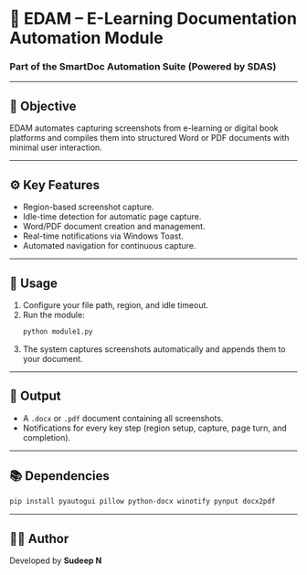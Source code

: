 # 🧠 EDAM – E-Learning Documentation Automation Module

### Part of the SmartDoc Automation Suite (Powered by SDAS)

---

## 🎯 Objective
EDAM automates capturing screenshots from e-learning or digital book platforms and compiles them into structured Word or PDF documents with minimal user interaction.

---

## ⚙️ Key Features
- Region-based screenshot capture.
- Idle-time detection for automatic page capture.
- Word/PDF document creation and management.
- Real-time notifications via Windows Toast.
- Automated navigation for continuous capture.

---

## 🧩 Usage
1. Configure your file path, region, and idle timeout.
2. Run the module:
   ```bash
   python module1.py
   ```
3. The system captures screenshots automatically and appends them to your document.

---

## 🧾 Output
- A `.docx` or `.pdf` document containing all screenshots.
- Notifications for every key step (region setup, capture, page turn, and completion).

---

## 📚 Dependencies
```bash
pip install pyautogui pillow python-docx winotify pynput docx2pdf
```

---

## 👨‍💻 Author
Developed by **Sudeep N**
